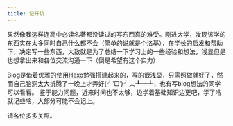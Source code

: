 ```yaml
---
title: 记开坑
---
```

果然像我这样连高中必读名著都没读过的写东西真的难受。刚进大学，发现该学的东西实在太多同时自己什么都不会（简单的说就是个洛基），在学长的启发和帮助下，决定写一些东西，大致就是为了总结一下学习上的一些经验和想法，浅显但是也想拿出来和各位交流沟通一下（倒是希望有这个实力）

Blog是借着[优雅的使用Hexo](https://zccz14.com/2016/12/30/%E4%BC%98%E9%9B%85%E5%9C%B0%E4%BD%BF%E7%94%A8Hexo/)勉强搭建起来的，写的很浅显，只需照做就好了，然而自己脑洞太大折腾了一晚上才弄好(╯‵□′)╯︵┻━┻，也有写blog想法的同学可以看看。
鉴于能力问题，近来时间也不太够，边学着基础知识边更吧，学了啥就记些啥，大部分可能不会记上。

请各位多多关照。

